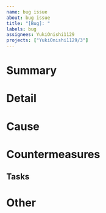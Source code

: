 ```yaml
---
name: bug issue
about: bug issue
title: "[Bug]: "
labels: bug
assignees: YukiOnishi1129
projects: ["YukiOnishi1129/3"]
---
```


# Summary

# Detail

# Cause

# Countermeasures

## Tasks

# Other
